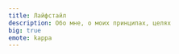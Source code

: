 ```yaml
---
title: Лайфстайл
description: Обо мне, о моих принципах, целях
big: true
emote: kappa
---
```


<div class="core-col">
  <article-heading :page="pages.rent" :preview="true"></article-heading>
  <article-heading :page="pages.principles" :preview="true"></article-heading>
  <article-heading :page="pages.goals" :preview="true"></article-heading>
  <article-heading :page="pages.n" :preview="true"></article-heading>
 </div>
